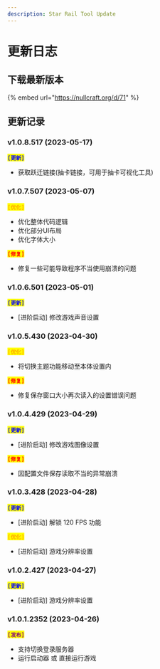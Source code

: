 ```yaml
---
description: Star Rail Tool Update
---
```


# 更新日志

## 下载最新版本

{% embed url="https://nullcraft.org/d/71" %}

## 更新记录

### v1.0.8.517 (2023-05-17)

<mark style="color:blue;">**`[更新]`**</mark>

* 获取跃迁链接(抽卡链接，可用于抽卡可视化工具)

### v1.0.7.507 (2023-05-07)

<mark style="color:orange;">**`[优化]`**</mark>

* 优化整体代码逻辑
* 优化部分UI布局
* 优化字体大小

<mark style="color:red;">**`[修复]`**</mark>

* 修复一些可能导致程序不当使用崩溃的问题

### v1.0.6.501 (2023-05-01)

<mark style="color:blue;">**`[更新]`**</mark>

* \[进阶启动] 修改游戏声音设置

### v1.0.5.430 (2023-04-30)

<mark style="color:orange;">**`[优化]`**</mark>

* 将切换主题功能移动至本体设置内

<mark style="color:red;">**`[修复]`**</mark>

* 修复保存窗口大小再次读入的设置错误问题

### v1.0.4.429 (2023-04-29)

<mark style="color:blue;">**`[更新]`**</mark>

* \[进阶启动] 修改游戏图像设置

<mark style="color:red;">**`[修复]`**</mark>

* 因配置文件保存读取不当的异常崩溃

### v1.0.3.428 (2023-04-28)

<mark style="color:blue;">**`[更新]`**</mark>

* \[进阶启动] 解锁 120 FPS 功能

<mark style="color:orange;">**`[优化]`**</mark>

* \[进阶启动] 游戏分辨率设置

### v1.0.2.427 (2023-04-27)

<mark style="color:blue;">**`[更新]`**</mark>

* \[进阶启动] 游戏分辨率设置

### v1.0.1.2352 (2023-04-26)

<mark style="color:purple;">**`[发布]`**</mark>

* 支持切换登录服务器
* 运行启动器 或 直接运行游戏
